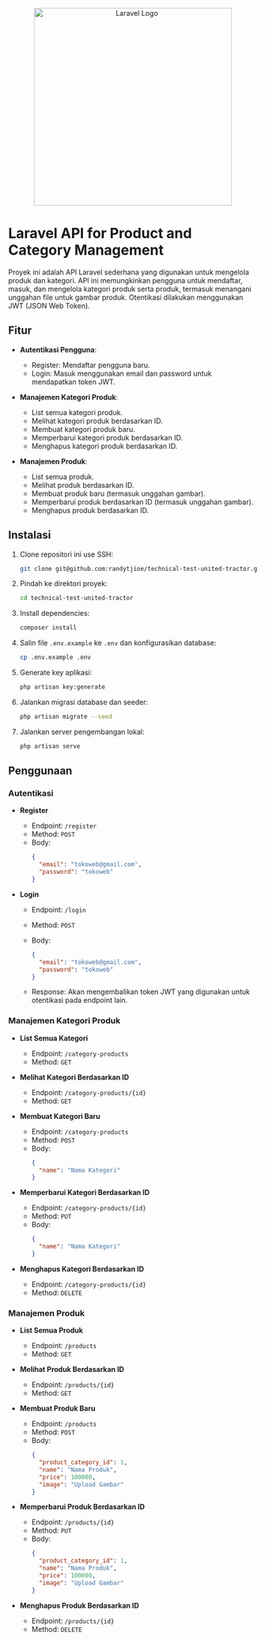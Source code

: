 <p align="center"><a href="https://laravel.com" target="_blank"><img src="https://raw.githubusercontent.com/laravel/art/master/logo-lockup/5%20SVG/2%20CMYK/1%20Full%20Color/laravel-logolockup-cmyk-red.svg" width="400" alt="Laravel Logo"></a></p>

# Laravel API for Product and Category Management

Proyek ini adalah API Laravel sederhana yang digunakan untuk mengelola produk dan kategori. API ini memungkinkan pengguna untuk mendaftar, masuk, dan mengelola kategori produk serta produk, termasuk menangani unggahan file untuk gambar produk. Otentikasi dilakukan menggunakan JWT (JSON Web Token).

## Fitur

- **Autentikasi Pengguna**:
  - Register: Mendaftar pengguna baru.
  - Login: Masuk menggunakan email dan password untuk mendapatkan token JWT.

- **Manajemen Kategori Produk**:
  - List semua kategori produk.
  - Melihat kategori produk berdasarkan ID.
  - Membuat kategori produk baru.
  - Memperbarui kategori produk berdasarkan ID.
  - Menghapus kategori produk berdasarkan ID.

- **Manajemen Produk**:
  - List semua produk.
  - Melihat produk berdasarkan ID.
  - Membuat produk baru (termasuk unggahan gambar).
  - Memperbarui produk berdasarkan ID (termasuk unggahan gambar).
  - Menghapus produk berdasarkan ID.

## Instalasi

1. Clone repositori ini use SSH:
    ```bash
    git clone git@github.com:randytjioe/technical-test-united-tractor.git
    ```

2. Pindah ke direktori proyek:
    ```bash
    cd technical-test-united-tractor
    ```

3. Install dependencies:
    ```bash
    composer install
    ```

4. Salin file `.env.example` ke `.env` dan konfigurasikan database:
    ```bash
    cp .env.example .env
    ```

5. Generate key aplikasi:
    ```bash
    php artisan key:generate
    ```

6. Jalankan migrasi database dan seeder:
    ```bash
    php artisan migrate --seed
    ```

7. Jalankan server pengembangan lokal:
    ```bash
    php artisan serve
    ```

## Penggunaan

### Autentikasi

- **Register**
  - Endpoint: `/register`
  - Method: `POST`
  - Body:
    ```json
    {
      "email": "tokoweb@gmail.com",
      "password": "tokoweb"
    }
    ```

- **Login**
  - Endpoint: `/login`
  - Method: `POST`
  - Body:
    ```json
    {
      "email": "tokoweb@gmail.com",
      "password": "tokoweb"
    }
    ```

  - Response: Akan mengembalikan token JWT yang digunakan untuk otentikasi pada endpoint lain.

### Manajemen Kategori Produk

- **List Semua Kategori**
  - Endpoint: `/category-products`
  - Method: `GET`

- **Melihat Kategori Berdasarkan ID**
  - Endpoint: `/category-products/{id}`
  - Method: `GET`

- **Membuat Kategori Baru**
  - Endpoint: `/category-products`
  - Method: `POST`
  - Body:
    ```json
    {
      "name": "Nama Kategori"
    }
    ```

- **Memperbarui Kategori Berdasarkan ID**
  - Endpoint: `/category-products/{id}`
  - Method: `PUT`
  - Body:
    ```json
    {
      "name": "Nama Kategori"
    }
    ```

- **Menghapus Kategori Berdasarkan ID**
  - Endpoint: `/category-products/{id}`
  - Method: `DELETE`

### Manajemen Produk

- **List Semua Produk**
  - Endpoint: `/products`
  - Method: `GET`

- **Melihat Produk Berdasarkan ID**
  - Endpoint: `/products/{id}`
  - Method: `GET`

- **Membuat Produk Baru**
  - Endpoint: `/products`
  - Method: `POST`
  - Body:
    ```json
    {
      "product_category_id": 1,
      "name": "Nama Produk",
      "price": 100000,
      "image": "Upload Gambar"
    }
    ```

- **Memperbarui Produk Berdasarkan ID**
  - Endpoint: `/products/{id}`
  - Method: `PUT`
  - Body:
    ```json
    {
      "product_category_id": 1,
      "name": "Nama Produk",
      "price": 100000,
      "image": "Upload Gambar"
    }
    ```

- **Menghapus Produk Berdasarkan ID**
  - Endpoint: `/products/{id}`
  - Method: `DELETE`


